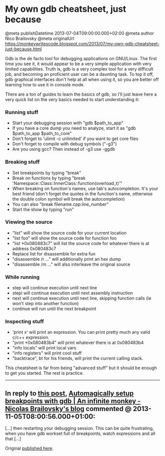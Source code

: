 # My own gdb cheatsheet, just because

@meta publishDatetime 2013-07-04T09:00:00.000+02:00
@meta author Nico Brailovsky
@meta originalUrl https://monkeywritescode.blogspot.com/2013/07/my-own-gdb-cheatsheet-just-because.html

Gdb is the de facto tool for debugging applications on GNU/Linux. The first time you see it, it would appear to be a very simple application with very limited capabilities. Truth is, gdb is a very complex tool for a very difficult job, and becoming an proficient user can be a daunting task. To top it off, gdb graphical interfaces don't help at all when using it, so you are better off learning how to use it in console mode.

There are a ton of guides to learn the basics of gdb, so I'll just leave here a very quick list on the very basics needed to start understanding it:

### Running stuff

* Start your debugging session with "gdb $path\_to\_app"
* If you have a core dump you need to analyze, start it as "gdb $path\_to\_app $path\_to\_core"
* Don't forget to 'ulimit -c unlimited' if you want to get core files
* Don't forget to compile with debug symbols ("-g3")
* Are you using gcc? Then instead of -g3 use -ggdb

### Breaking stuff

* Set breakpoints by typing "break"
* Break on functions by typing "break 'Namespace::Class::InnerClass::function(overload\_t)'"
* When breaking on function's names, use tab's autocompletion. It's your best friend (don't forget the quotes in the function's name, otherwise the double colon symbol will break the autocompletion)
* You can also "break filename.cpp:line\_number"
* Start the show by typing "run"

### Viewing the source

* "list" will show the source code for your current location
* "list foo" will show the source code for function foo
* "list \*0x080483c7" will list the source code for whatever there is at address 0x080483c7
* Replace list for disassemble for extra fun
* "disassemble /r ..." will additionally print an hex dump
* "disassemble /m ..." will also interleave the original source

### While running

* step will continue execution until next line
* stepi will continue execution until next assembly instruction
* next will continue execution until next line, skipping function calls (ie won't step into another function)
* continue will run until the next breakpoint

### Inspecting stuff

* 'print x' will print an expression. You can print pretty much any valid c/c++ expression.
* "print \*0x080483b4" will print whatever there is at 0x080483b4
* "info locals" will print local vars
* "info registers" will print cool stuff
* "backtrace", bt for his friends, will print the current calling stack.

This cheatsheet is far from being "advanced stuff" but it should be enough to get you started. The rest is practice.


---
## In reply to [this post](), [Automagically setup breakpoints with gdb | An infinite monkey - Nicolas Brailovsky&#39;s blog](/blog_md/2013/1105_Automagicallysetupbreakpointswithgdb.md) commented @ 2013-11-05T08:00:56.000+01:00:

[…] then restarting your debugging session. This can be quite frustrating, when you have gdb workset full of breakpoints, watch expressions and all that […]

Original [published here](/blog_md/2013/0704_Myowngdbcheatsheetjustbecause.md).
